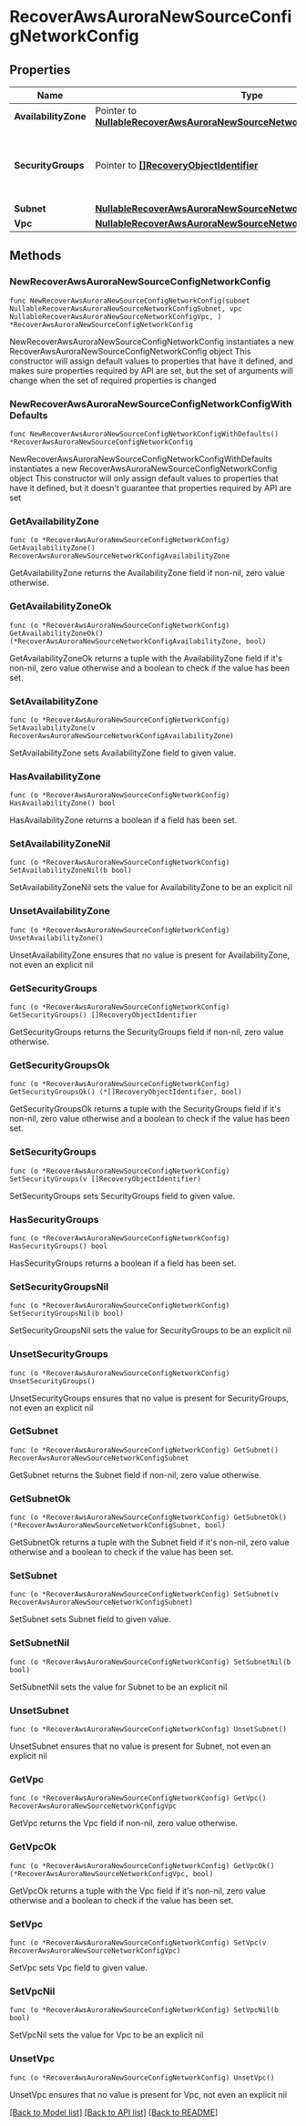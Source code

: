# RecoverAwsAuroraNewSourceConfigNetworkConfig

## Properties

Name | Type | Description | Notes
------------ | ------------- | ------------- | -------------
**AvailabilityZone** | Pointer to [**NullableRecoverAwsAuroraNewSourceNetworkConfigAvailabilityZone**](RecoverAwsAuroraNewSourceNetworkConfigAvailabilityZone.md) |  | [optional] 
**SecurityGroups** | Pointer to [**[]RecoveryObjectIdentifier**](RecoveryObjectIdentifier.md) | Specifies the network security groups within above VPC. | [optional] 
**Subnet** | [**NullableRecoverAwsAuroraNewSourceNetworkConfigSubnet**](RecoverAwsAuroraNewSourceNetworkConfigSubnet.md) |  | 
**Vpc** | [**NullableRecoverAwsAuroraNewSourceNetworkConfigVpc**](RecoverAwsAuroraNewSourceNetworkConfigVpc.md) |  | 

## Methods

### NewRecoverAwsAuroraNewSourceConfigNetworkConfig

`func NewRecoverAwsAuroraNewSourceConfigNetworkConfig(subnet NullableRecoverAwsAuroraNewSourceNetworkConfigSubnet, vpc NullableRecoverAwsAuroraNewSourceNetworkConfigVpc, ) *RecoverAwsAuroraNewSourceConfigNetworkConfig`

NewRecoverAwsAuroraNewSourceConfigNetworkConfig instantiates a new RecoverAwsAuroraNewSourceConfigNetworkConfig object
This constructor will assign default values to properties that have it defined,
and makes sure properties required by API are set, but the set of arguments
will change when the set of required properties is changed

### NewRecoverAwsAuroraNewSourceConfigNetworkConfigWithDefaults

`func NewRecoverAwsAuroraNewSourceConfigNetworkConfigWithDefaults() *RecoverAwsAuroraNewSourceConfigNetworkConfig`

NewRecoverAwsAuroraNewSourceConfigNetworkConfigWithDefaults instantiates a new RecoverAwsAuroraNewSourceConfigNetworkConfig object
This constructor will only assign default values to properties that have it defined,
but it doesn't guarantee that properties required by API are set

### GetAvailabilityZone

`func (o *RecoverAwsAuroraNewSourceConfigNetworkConfig) GetAvailabilityZone() RecoverAwsAuroraNewSourceNetworkConfigAvailabilityZone`

GetAvailabilityZone returns the AvailabilityZone field if non-nil, zero value otherwise.

### GetAvailabilityZoneOk

`func (o *RecoverAwsAuroraNewSourceConfigNetworkConfig) GetAvailabilityZoneOk() (*RecoverAwsAuroraNewSourceNetworkConfigAvailabilityZone, bool)`

GetAvailabilityZoneOk returns a tuple with the AvailabilityZone field if it's non-nil, zero value otherwise
and a boolean to check if the value has been set.

### SetAvailabilityZone

`func (o *RecoverAwsAuroraNewSourceConfigNetworkConfig) SetAvailabilityZone(v RecoverAwsAuroraNewSourceNetworkConfigAvailabilityZone)`

SetAvailabilityZone sets AvailabilityZone field to given value.

### HasAvailabilityZone

`func (o *RecoverAwsAuroraNewSourceConfigNetworkConfig) HasAvailabilityZone() bool`

HasAvailabilityZone returns a boolean if a field has been set.

### SetAvailabilityZoneNil

`func (o *RecoverAwsAuroraNewSourceConfigNetworkConfig) SetAvailabilityZoneNil(b bool)`

 SetAvailabilityZoneNil sets the value for AvailabilityZone to be an explicit nil

### UnsetAvailabilityZone
`func (o *RecoverAwsAuroraNewSourceConfigNetworkConfig) UnsetAvailabilityZone()`

UnsetAvailabilityZone ensures that no value is present for AvailabilityZone, not even an explicit nil
### GetSecurityGroups

`func (o *RecoverAwsAuroraNewSourceConfigNetworkConfig) GetSecurityGroups() []RecoveryObjectIdentifier`

GetSecurityGroups returns the SecurityGroups field if non-nil, zero value otherwise.

### GetSecurityGroupsOk

`func (o *RecoverAwsAuroraNewSourceConfigNetworkConfig) GetSecurityGroupsOk() (*[]RecoveryObjectIdentifier, bool)`

GetSecurityGroupsOk returns a tuple with the SecurityGroups field if it's non-nil, zero value otherwise
and a boolean to check if the value has been set.

### SetSecurityGroups

`func (o *RecoverAwsAuroraNewSourceConfigNetworkConfig) SetSecurityGroups(v []RecoveryObjectIdentifier)`

SetSecurityGroups sets SecurityGroups field to given value.

### HasSecurityGroups

`func (o *RecoverAwsAuroraNewSourceConfigNetworkConfig) HasSecurityGroups() bool`

HasSecurityGroups returns a boolean if a field has been set.

### SetSecurityGroupsNil

`func (o *RecoverAwsAuroraNewSourceConfigNetworkConfig) SetSecurityGroupsNil(b bool)`

 SetSecurityGroupsNil sets the value for SecurityGroups to be an explicit nil

### UnsetSecurityGroups
`func (o *RecoverAwsAuroraNewSourceConfigNetworkConfig) UnsetSecurityGroups()`

UnsetSecurityGroups ensures that no value is present for SecurityGroups, not even an explicit nil
### GetSubnet

`func (o *RecoverAwsAuroraNewSourceConfigNetworkConfig) GetSubnet() RecoverAwsAuroraNewSourceNetworkConfigSubnet`

GetSubnet returns the Subnet field if non-nil, zero value otherwise.

### GetSubnetOk

`func (o *RecoverAwsAuroraNewSourceConfigNetworkConfig) GetSubnetOk() (*RecoverAwsAuroraNewSourceNetworkConfigSubnet, bool)`

GetSubnetOk returns a tuple with the Subnet field if it's non-nil, zero value otherwise
and a boolean to check if the value has been set.

### SetSubnet

`func (o *RecoverAwsAuroraNewSourceConfigNetworkConfig) SetSubnet(v RecoverAwsAuroraNewSourceNetworkConfigSubnet)`

SetSubnet sets Subnet field to given value.


### SetSubnetNil

`func (o *RecoverAwsAuroraNewSourceConfigNetworkConfig) SetSubnetNil(b bool)`

 SetSubnetNil sets the value for Subnet to be an explicit nil

### UnsetSubnet
`func (o *RecoverAwsAuroraNewSourceConfigNetworkConfig) UnsetSubnet()`

UnsetSubnet ensures that no value is present for Subnet, not even an explicit nil
### GetVpc

`func (o *RecoverAwsAuroraNewSourceConfigNetworkConfig) GetVpc() RecoverAwsAuroraNewSourceNetworkConfigVpc`

GetVpc returns the Vpc field if non-nil, zero value otherwise.

### GetVpcOk

`func (o *RecoverAwsAuroraNewSourceConfigNetworkConfig) GetVpcOk() (*RecoverAwsAuroraNewSourceNetworkConfigVpc, bool)`

GetVpcOk returns a tuple with the Vpc field if it's non-nil, zero value otherwise
and a boolean to check if the value has been set.

### SetVpc

`func (o *RecoverAwsAuroraNewSourceConfigNetworkConfig) SetVpc(v RecoverAwsAuroraNewSourceNetworkConfigVpc)`

SetVpc sets Vpc field to given value.


### SetVpcNil

`func (o *RecoverAwsAuroraNewSourceConfigNetworkConfig) SetVpcNil(b bool)`

 SetVpcNil sets the value for Vpc to be an explicit nil

### UnsetVpc
`func (o *RecoverAwsAuroraNewSourceConfigNetworkConfig) UnsetVpc()`

UnsetVpc ensures that no value is present for Vpc, not even an explicit nil

[[Back to Model list]](../README.md#documentation-for-models) [[Back to API list]](../README.md#documentation-for-api-endpoints) [[Back to README]](../README.md)


